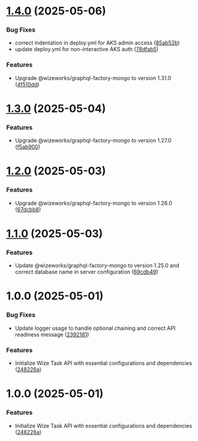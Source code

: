 # [1.4.0](https://github.com/wize-works/wize-task/compare/v1.3.0...v1.4.0) (2025-05-06)


### Bug Fixes

* correct indentation in deploy.yml for AKS admin access ([85ab52b](https://github.com/wize-works/wize-task/commit/85ab52b4f61e6fa02744cb6833524594dd910bf9))
* update deploy.yml for non-interactive AKS auth ([78dfab5](https://github.com/wize-works/wize-task/commit/78dfab549378e0807e4948acaf2576ecb596a5c2))


### Features

* Upgrade @wizeworks/graphql-factory-mongo to version 1.31.0 ([4f510dd](https://github.com/wize-works/wize-task/commit/4f510ddeed38596776eab880add71ed15bb1d2f2))

# [1.3.0](https://github.com/wize-works/wize-task/compare/v1.2.0...v1.3.0) (2025-05-04)


### Features

* Upgrade @wizeworks/graphql-factory-mongo to version 1.27.0 ([f5ab900](https://github.com/wize-works/wize-task/commit/f5ab900a6a196256772c918e3c3ffd29cb8cb24c))

# [1.2.0](https://github.com/wize-works/wize-task/compare/v1.1.0...v1.2.0) (2025-05-03)


### Features

* Upgrade @wizeworks/graphql-factory-mongo to version 1.26.0 ([67dcbb8](https://github.com/wize-works/wize-task/commit/67dcbb896d9e666b5fd93810b9da0354dad1c73a))

# [1.1.0](https://github.com/wize-works/wize-task/compare/v1.0.0...v1.1.0) (2025-05-03)


### Features

* Update @wizeworks/graphql-factory-mongo to version 1.25.0 and correct database name in server configuration ([69cdb49](https://github.com/wize-works/wize-task/commit/69cdb498a81e3a6bd7323ed5a32df351b255e37a))

# 1.0.0 (2025-05-01)


### Bug Fixes

* Update logger usage to handle optional chaining and correct API readiness message ([2392181](https://github.com/wize-works/wize-task/commit/2392181dd79acfc8518411cb04fb7c42290d7d42))


### Features

* Initialize Wize Task API with essential configurations and dependencies ([248226a](https://github.com/wize-works/wize-task/commit/248226a0f89e8f3d43353ab259567f3ae3d8b9f7))

# 1.0.0 (2025-05-01)


### Features

* Initialize Wize Task API with essential configurations and dependencies ([248226a](https://github.com/bosshogg797/https---github.com-wize-works-wize-task/commit/248226a0f89e8f3d43353ab259567f3ae3d8b9f7))
